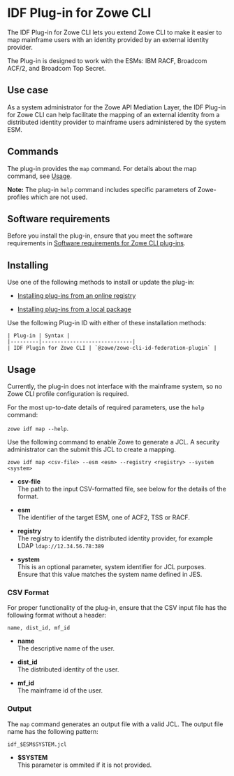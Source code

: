 # IDF Plug-in for Zowe CLI

The IDF Plug-in for Zowe CLI lets you extend Zowe CLI to make it easier to map mainframe users with an identity provided by an external identity provider.

The Plug-in is designed to work with the ESMs: IBM RACF, Broadcom ACF/2, and Broadcom Top Secret.

## Use case

As a system administrator for the Zowe API Mediation Layer, the IDF Plug-in for Zowe CLI can help facilitate the mapping of an external identity from a distributed identity provider to mainframe users administered by the system ESM.

## Commands

The plug-in provides the `map` command. For details about the map command, see [Usage](#usage).

**Note:** The plug-in `help` command includes specific parameters of Zowe-profiles which are not used.

## Software requirements

Before you install the plug-in, ensure that you meet the software requirements in [Software requirements for Zowe CLI plug-ins](cli-swreqplugins.md).

## Installing

Use one of the following methods to install or update the plug-in:

- [Installing plug-ins from an online registry](cli-installplugins.md#installing-plug-ins-from-an-online-registry)

- [Installing plug-ins from a local package](cli-installplugins.md#installing-plug-ins-from-a-local-package)

Use the following Plug-in ID with either of these installation methods:

    | Plug-in | Syntax |
    |---------|-----------------------------|
    | IDF Plugin for Zowe CLI | `@zowe/zowe-cli-id-federation-plugin` |

## Usage

Currently, the plug-in does not interface with the mainframe system, so no Zowe CLI profile configuration is required.

For the most up-to-date details of required parameters, use the `help` command:

 `zowe idf map --help`.

Use the following command to enable Zowe to generate a JCL. A security administrator can the submit this JCL to create a mapping.

`zowe idf map <csv-file> --esm <esm> --registry <registry> --system <system>`

- **csv-file**  
The path to the input CSV-formatted file, see below for the details of the format.

- **esm**  
 The identifier of the target ESM, one of ACF2, TSS or RACF.

- **registry**  
 The registry to identify the distributed identity provider, for example LDAP `ldap://12.34.56.78:389`

- **system**  
This is an optional parameter, system identifier for JCL purposes. Ensure that this value matches the system name defined in JES.

### CSV Format

For proper functionality of the plug-in, ensure that the CSV input file has the following format without a header:

```csv
name, dist_id, mf_id
```

- **name**  
The descriptive name of the user.

- **dist_id**  
The distributed identity of the user.

- **mf_id**  
The mainframe id of the user.

### Output

The `map` command generates an output file with a valid JCL. The output file name has the following pattern:

`idf_$ESM$SYSTEM.jcl`

- **$SYSTEM**  
 This parameter is ommited if it is not provided.
